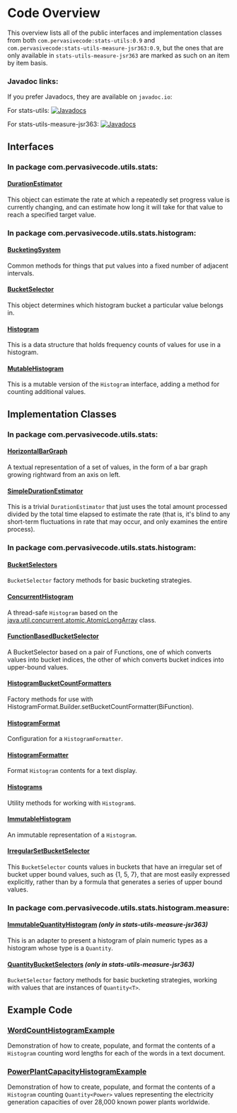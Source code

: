 # Code Overview

This overview lists all of the public interfaces and implementation classes from both `com.pervasivecode:stats-utils:0.9` and `com.pervasivecode:stats-utils-measure-jsr363:0.9`, but the ones that are only available in `stats-utils-measure-jsr363` are marked as such on an item by item basis.

### Javadoc links:

If you prefer Javadocs, they are available on `javadoc.io`:

For stats-utils:
[![Javadocs](https://www.javadoc.io/badge/com.pervasivecode/stats-utils.svg)](https://www.javadoc.io/doc/com.pervasivecode/stats-utils)

For stats-utils-measure-jsr363:
[![Javadocs](https://www.javadoc.io/badge/com.pervasivecode/stats-utils-measure-jsr363.svg)](https://www.javadoc.io/doc/com.pervasivecode/stats-utils-measure-jsr363)

## Interfaces

### In package com.pervasivecode.utils.stats:

#### [DurationEstimator](stats-utils-base/src/main/java/com/pervasivecode/utils/stats/DurationEstimator.java)

This object can estimate the rate at which a repeatedly set progress value is currently changing, and can estimate how long it will take for that value to reach a specified target value.

### In package com.pervasivecode.utils.stats.histogram:

#### [BucketingSystem](stats-utils-base/src/main/java/com/pervasivecode/utils/stats/histogram/BucketingSystem.java)

Common methods for things that put values into a fixed number of adjacent intervals.

#### [BucketSelector](stats-utils-base/src/main/java/com/pervasivecode/utils/stats/histogram/BucketSelector.java)

This object determines which histogram bucket a particular value belongs in.

#### [Histogram](stats-utils-base/src/main/java/com/pervasivecode/utils/stats/histogram/Histogram.java)

This is a data structure that holds frequency counts of values for use in a histogram.


#### [MutableHistogram](stats-utils-base/src/main/java/com/pervasivecode/utils/stats/histogram/MutableHistogram.java)
This is a mutable version of the `Histogram` interface, adding a method for counting additional values.

## Implementation Classes

### In package com.pervasivecode.utils.stats:

#### [HorizontalBarGraph](stats-utils-base/src/main/java/com/pervasivecode/utils/stats/HorizontalBarGraph.java)

A textual representation of a set of values, in the form of a bar graph growing rightward from an axis on left.

#### [SimpleDurationEstimator](stats-utils-base/src/main/java/com/pervasivecode/utils/stats/SimpleDurationEstimator.java)
This is a trivial `DurationEstimator` that just uses the total amount processed divided by the total time elapsed to estimate the rate (that is, it's blind to any short-term fluctuations in rate that may occur, and only examines the entire process).

### In package com.pervasivecode.utils.stats.histogram:

#### [BucketSelectors](stats-utils-base/src/main/java/com/pervasivecode/utils/stats/histogram/BucketSelectors.java)	
`BucketSelector` factory methods for basic bucketing strategies.

#### [ConcurrentHistogram](stats-utils-base/src/main/java/com/pervasivecode/utils/stats/histogram/ConcurrentHistogram.java)	
A thread-safe `Histogram` based on the [java.util.concurrent.atomic.AtomicLongArray](https://docs.oracle.com/javase/10/docs/api/java/util/concurrent/atomic/AtomicLongArray.html?is-external=true) class.

#### [FunctionBasedBucketSelector](stats-utils-base/src/main/java/com/pervasivecode/utils/stats/histogram/FunctionBasedBucketSelector.java)
A BucketSelector based on a pair of Functions, one of which converts values into bucket indices, the other of which converts bucket indices into upper-bound values.

#### [HistogramBucketCountFormatters](stats-utils-base/src/main/java/com/pervasivecode/utils/stats/histogram/HistogramBucketCountFormatters.java)

Factory methods for use with HistogramFormat.Builder.setBucketCountFormatter(BiFunction).


#### [HistogramFormat](stats-utils-base/src/main/java/com/pervasivecode/utils/stats/histogram/HistogramFormat.java)
Configuration for a `HistogramFormatter`.

#### [HistogramFormatter](stats-utils-base/src/main/java/com/pervasivecode/utils/stats/histogram/HistogramFormatter.java)
Format `Histogram` contents for a text display.


#### [Histograms](stats-utils-base/src/main/java/com/pervasivecode/utils/stats/histogram/Histograms.java)
Utility methods for working with `Histogram`s.

#### [ImmutableHistogram](stats-utils-base/src/main/java/com/pervasivecode/utils/stats/histogram/ImmutableHistogram.java)
An immutable representation of a `Histogram`.

#### [IrregularSetBucketSelector](stats-utils-base/src/main/java/com/pervasivecode/utils/stats/histogram/IrregularSetBucketSelector.java)
This `BucketSelector` counts values in buckets that have an irregular set of bucket upper bound values, such as {1, 5, 7}, that are most easily expressed explicitly, rather than by a formula that generates a series of upper bound values.

### In package com.pervasivecode.utils.stats.histogram.measure:

#### [ImmutableQuantityHistogram](stats-utils-measure-jsr363/src/main/java/com/pervasivecode/utils/stats/histogram/measure/ImmutableQuantityHistogram.java) _(only in stats-utils-measure-jsr363)_

This is an adapter to present a histogram of plain numeric types as a histogram whose type is a `Quantity`.

#### [QuantityBucketSelectors](stats-utils-measure-jsr363/src/main/java/com/pervasivecode/utils/stats/histogram/measure/QuantityBucketSelectors.java) _(only in stats-utils-measure-jsr363)_

`BucketSelector` factory methods for basic bucketing strategies, working with values that are instances of `Quantity<T>`.


## Example Code

### [WordCountHistogramExample](stats-utils-base/src/examples/java/com/pervasivecode/utils/stats/histogram/example/WordCountHistogramExample.java)

Demonstration of how to create, populate, and format the contents of a `Histogram` counting word lengths for each of the words in a text document.

### [PowerPlantCapacityHistogramExample](stats-utils-measure-jsr363/src/examples/java/com/pervasivecode/utils/stats/histogram/measure/example/PowerPlantCapacityHistogramExample.java)

Demonstration of how to create, populate, and format the contents of a `Histogram` counting `Quantity<Power>` values representing the electricity generation capacities of over 28,000 known power plants worldwide.


